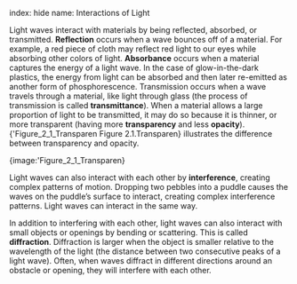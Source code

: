 index: hide
name: Interactions of Light

Light waves interact with materials by being reflected, absorbed, or transmitted.  **Reflection** occurs when a wave bounces off of a material. For example, a red piece of cloth may reflect red light to our eyes while absorbing other colors of light.  **Absorbance** occurs when a material captures the energy of a light wave. In the case of glow-in-the-dark plastics, the energy from light can be absorbed and then later re-emitted as another form of phosphorescence. Transmission occurs when a wave travels through a material, like light through glass (the process of transmission is called  **transmittance**). When a material allows a large proportion of light to be transmitted, it may do so because it is thinner, or more transparent (having more  **transparency** and less  **opacity**). {'Figure_2_1_Transparen Figure 2.1.Transparen} illustrates the difference between transparency and opacity.


{image:'Figure_2_1_Transparen}
        

Light waves can also interact with each other by  **interference**, creating complex patterns of motion. Dropping two pebbles into a puddle causes the waves on the puddle’s surface to interact, creating complex interference patterns. Light waves can interact in the same way.

In addition to interfering with each other, light waves can also interact with small objects or openings by bending or scattering. This is called  **diffraction**. Diffraction is larger when the object is smaller relative to the wavelength of the light (the distance between two consecutive peaks of a light wave). Often, when waves diffract in different directions around an obstacle or opening, they will interfere with each other.
